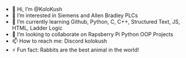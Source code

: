 - 👋 Hi, I’m @KoloKush
- 👀 I’m interested in Siemens and Allen Bradley PLCs
- 🌱 I’m currently learning Github, Python, C, C++, Structured Text, JS, HTML, Ladder Logic
- 💞️ I’m looking to collaborate on Rapsberry Pi Python OOP Projects
- 📫 How to reach me: Discord kolokush
- ⚡ Fun fact: Rabbits are the best animal in the world!

<!---
KoloKush/KoloKush is a ✨ special ✨ repository because its `README.md` (this file) appears on your GitHub profile.
You can click the Preview link to take a look at your changes.
--->
